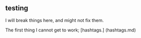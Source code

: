 ## testing

I will break things here, and might not fix them.

The first thing I cannot get to work; [hashtags.] (hashtags.md)
